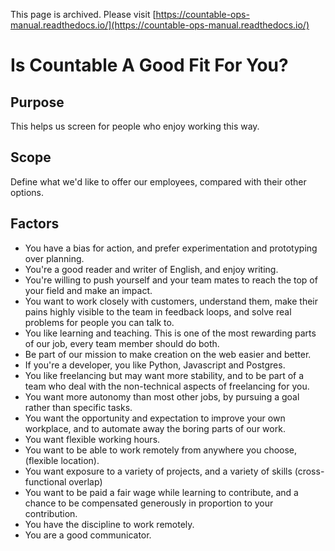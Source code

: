 This page is archived. Please visit [https://countable-ops-manual.readthedocs.io/](https://countable-ops-manual.readthedocs.io/)
# Is Countable A Good Fit For You?

## Purpose
This helps us screen for people who enjoy working this way.

## Scope
Define what we'd like to offer our employees, compared with their other options. 

## Factors
  * You have a bias for action, and prefer experimentation and prototyping over planning.
  * You're a good reader and writer of English, and enjoy writing.
  * You're willing to push yourself and your team mates to reach the top of your field and make an impact.
  * You want to work closely with customers, understand them, make their pains highly visible to the team in feedback loops, and solve real problems for people you can talk to.
  * You like learning and teaching. This is one of the most rewarding parts of our job, every team member should do both.
  * Be part of our mission to make creation on the web easier and better.
  * If you're a developer, you like Python, Javascript and Postgres.
  * You like freelancing but may want more stability, and to be part of a team who deal with the non-technical aspects of freelancing for you.
  * You want more autonomy than most other jobs, by pursuing a goal rather than specific tasks.
  * You want the opportunity and expectation to improve your own workplace, and to automate away the boring parts of our work.
  * You want flexible working hours.
  * You want to be able to work remotely from anywhere you choose, (flexible location).
  * You want exposure to a variety of projects, and a variety of skills (cross-functional overlap)
  * You want to be paid a fair wage while learning to contribute, and a chance to be compensated generously in proportion to your contribution.
  * You have the discipline to work remotely.
  * You are a good communicator.
